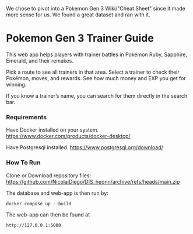 We chose to pivot into a Pokemon Gen 3 Wiki/"Cheat Sheet" since it made more sense for us. We found a great dataset and ran with it.

# Pokemon Gen 3 Trainer Guide
This web app helps players with trainer battles in Pokémon Ruby, Sapphire, Emerald, and their remakes.

Pick a route to see all trainers in that area.
Select a trainer to check their Pokémon, moves, and rewards.
See how much money and EXP you get for winning.

If you know a trainer’s name, you can search for them directly in the search bar.

### Requirements

Have Docker installed on your system. 
https://www.docker.com/products/docker-desktop/

Have Postgresql installed.
https://www.postgresql.org/download/


### How To Run
Clone or Download repository files: https://github.com/NicolaiDiego/DIS_heonn/archive/refs/heads/main.zip

The database and web-app is then run by:

	docker compose up --build

The web-app can then be found at 

	http://127.0.0.1:5000
